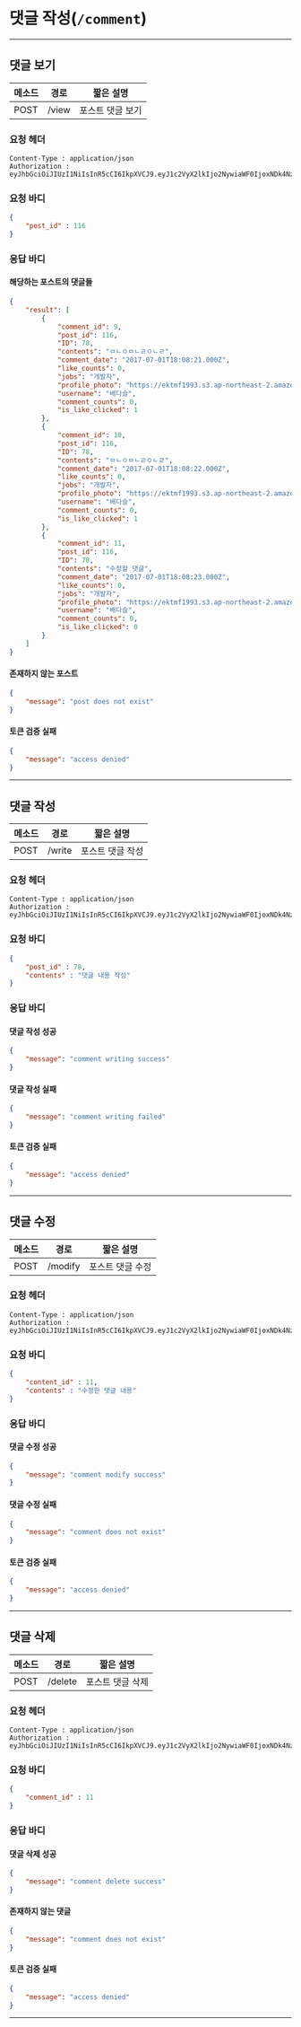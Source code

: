 # 댓글 작성(`/comment`)
---
## 댓글 보기

메소드 | 경로 | 짧은 설명
--- | --- | ---
POST | /view | 포스트 댓글 보기

### 요청 헤더
~~~
Content-Type : application/json
Authorization : eyJhbGciOiJIUzI1NiIsInR5cCI6IkpXVCJ9.eyJ1c2VyX2lkIjo2NywiaWF0IjoxNDk4Nzg1NTA3LCJleHAiOjE1MDEzNzc1MDd9.UPaZF1eLlc_6CN6VkJpPMsIT6ktbg30CpuYhTQSG80M
~~~
### 요청 바디
```json
{
	"post_id" : 116
}
```
### 응답 바디
#### 해당하는 포스트의 댓글들
```json
{
    "result": [
        {
            "comment_id": 9,
            "post_id": 116,
            "ID": 78,
            "contents": "ㅁㄴㅇㅁㄴㄹㅇㄴㄹ",
            "comment_date": "2017-07-01T18:08:21.000Z",
            "like_counts": 0,
            "jobs": "개발자",
            "profile_photo": "https://ektmf1993.s3.ap-northeast-2.amazonaws.com/1498998990983.jpg",
            "username": "배다슬",
            "comment_counts": 0,
            "is_like_clicked": 1
        },
        {
            "comment_id": 10,
            "post_id": 116,
            "ID": 78,
            "contents": "ㅁㄴㅇㅁㄴㄹㅇㄴㄹ",
            "comment_date": "2017-07-01T18:08:22.000Z",
            "like_counts": 0,
            "jobs": "개발자",
            "profile_photo": "https://ektmf1993.s3.ap-northeast-2.amazonaws.com/1498998990983.jpg",
            "username": "배다슬",
            "comment_counts": 0,
            "is_like_clicked": 1
        },
        {
            "comment_id": 11,
            "post_id": 116,
            "ID": 78,
            "contents": "수정할 댓글",
            "comment_date": "2017-07-01T18:08:23.000Z",
            "like_counts": 0,
            "jobs": "개발자",
            "profile_photo": "https://ektmf1993.s3.ap-northeast-2.amazonaws.com/1498998990983.jpg",
            "username": "배다슬",
            "comment_counts": 0,
            "is_like_clicked": 0
        }
    ]
}
```
#### 존재하지 않는 포스트
```json
{
    "message": "post does not exist"
}
```
#### 토큰 검증 실패
```json
{
    "message": "access denied"
}
```
---
## 댓글 작성

메소드 | 경로 | 짧은 설명
--- | --- | ---
POST | /write | 포스트 댓글 작성

### 요청 헤더
~~~
Content-Type : application/json
Authorization : eyJhbGciOiJIUzI1NiIsInR5cCI6IkpXVCJ9.eyJ1c2VyX2lkIjo2NywiaWF0IjoxNDk4Nzg1NTA3LCJleHAiOjE1MDEzNzc1MDd9.UPaZF1eLlc_6CN6VkJpPMsIT6ktbg30CpuYhTQSG80M
~~~
### 요청 바디
```json
{
	"post_id" : 78,
	"contents" : "댓글 내용 작성"
}
```
### 응답 바디
#### 댓글 작성 성공
```json
{
    "message": "comment writing success"
}
```
#### 댓글 작성 실패
```json
{
    "message": "comment writing failed"
}
```
#### 토큰 검증 실패
```json
{
    "message": "access denied"
}
```
---
## 댓글 수정

메소드 | 경로 | 짧은 설명
--- | --- | ---
POST | /modify | 포스트 댓글 수정

### 요청 헤더
~~~
Content-Type : application/json
Authorization : eyJhbGciOiJIUzI1NiIsInR5cCI6IkpXVCJ9.eyJ1c2VyX2lkIjo2NywiaWF0IjoxNDk4Nzg1NTA3LCJleHAiOjE1MDEzNzc1MDd9.UPaZF1eLlc_6CN6VkJpPMsIT6ktbg30CpuYhTQSG80M
~~~
### 요청 바디
```json
{
	"content_id" : 11,
	"contents" : "수정한 댓글 내용"
}
```
### 응답 바디
#### 댓글 수정 성공
```json
{
    "message": "comment modify success"
}
```
#### 댓글 수정 실패
```json
{
    "message": "comment does not exist"
}
```
#### 토큰 검증 실패
```json
{
    "message": "access denied"
}
```
---

## 댓글 삭제

메소드 | 경로 | 짧은 설명
--- | --- | ---
POST | /delete | 포스트 댓글 삭제

### 요청 헤더
~~~
Content-Type : application/json
Authorization : eyJhbGciOiJIUzI1NiIsInR5cCI6IkpXVCJ9.eyJ1c2VyX2lkIjo2NywiaWF0IjoxNDk4Nzg1NTA3LCJleHAiOjE1MDEzNzc1MDd9.UPaZF1eLlc_6CN6VkJpPMsIT6ktbg30CpuYhTQSG80M
~~~
### 요청 바디
```json
{
	"comment_id" : 11
}
```
### 응답 바디
#### 댓글 삭제 성공
```json
{
    "message": "comment delete success"
}
```
#### 존재하지 않는 댓글
```json
{
    "message": "comment does not exist"
}
```
#### 토큰 검증 실패
```json
{
    "message": "access denied"
}
```
---
